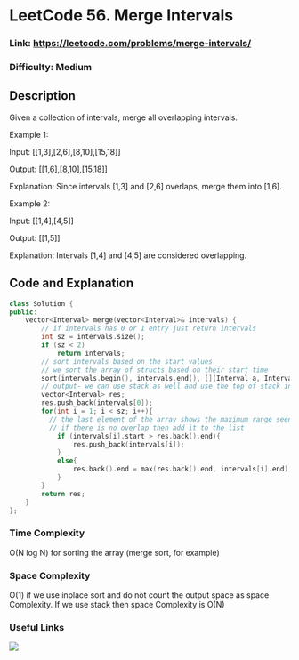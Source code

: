 # LeetCode 56. Merge Intervals

### Link: https://leetcode.com/problems/merge-intervals/

### Difficulty: Medium

## Description

Given a collection of intervals, merge all overlapping intervals.

Example 1:

Input: [[1,3],[2,6],[8,10],[15,18]]

Output: [[1,6],[8,10],[15,18]]

Explanation: Since intervals [1,3] and [2,6] overlaps, merge them into [1,6].

Example 2:

Input: [[1,4],[4,5]]

Output: [[1,5]]

Explanation: Intervals [1,4] and [4,5] are considered overlapping.

## Code and Explanation

```cpp
class Solution {
public:
    vector<Interval> merge(vector<Interval>& intervals) {
        // if intervals has 0 or 1 entry just return intervals
        int sz = intervals.size();
        if (sz < 2)
            return intervals;
        // sort intervals based on the start values
        // we sort the array of structs based on their start time
        sort(intervals.begin(), intervals.end(), [](Interval a, Interval b){return a.start < b.start;});        
        // output- we can use stack as well and use the top of stack instead of back of vector
        vector<Interval> res;
        res.push_back(intervals[0]);
        for(int i = 1; i < sz; i++){
          // the last element of the array shows the maximum range seen so far
          // if there is no overlap then add it to the list
            if (intervals[i].start > res.back().end){
                res.push_back(intervals[i]);
            }
            else{
                res.back().end = max(res.back().end, intervals[i].end);
            }
        }
        return res;
    }
};
```

### Time Complexity
O(N log N) for sorting the array (merge sort, for example)

### Space Complexity
O(1) if we use inplace sort and do not count the output space as space Complexity. If we use stack then space Complexity is O(N)

### Useful Links

[![](http://img.youtube.com/vi/Z52tWkco7BM/0.jpg)](http://www.youtube.com/watch?v=Z52tWkco7BM "")

